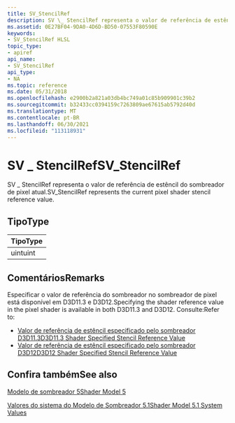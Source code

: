 ```yaml
---
title: SV_StencilRef
description: SV \_ StencilRef representa o valor de referência de estêncil do sombreador de pixel atual.
ms.assetid: 0E27BF04-9DA0-4D6D-BD50-07553F80590E
keywords:
- SV_StencilRef HLSL
topic_type:
- apiref
api_name:
- SV_StencilRef
api_type:
- NA
ms.topic: reference
ms.date: 05/31/2018
ms.openlocfilehash: e2900b2a821a03db4bc749a01c85b909901c39b2
ms.sourcegitcommit: b32433cc0394159c7263809ae67615ab5792d40d
ms.translationtype: MT
ms.contentlocale: pt-BR
ms.lasthandoff: 06/30/2021
ms.locfileid: "113118931"
---
```

# <a name="sv_stencilref"></a><span data-ttu-id="99dbd-104">SV \_ StencilRef</span><span class="sxs-lookup"><span data-stu-id="99dbd-104">SV\_StencilRef</span></span>

<span data-ttu-id="99dbd-105">SV \_ StencilRef representa o valor de referência de estêncil do sombreador de pixel atual.</span><span class="sxs-lookup"><span data-stu-id="99dbd-105">SV\_StencilRef represents the current pixel shader stencil reference value.</span></span>

## <a name="type"></a><span data-ttu-id="99dbd-106">Tipo</span><span class="sxs-lookup"><span data-stu-id="99dbd-106">Type</span></span>



| <span data-ttu-id="99dbd-107">Tipo</span><span class="sxs-lookup"><span data-stu-id="99dbd-107">Type</span></span>     |
|------|
| <span data-ttu-id="99dbd-108">uint</span><span class="sxs-lookup"><span data-stu-id="99dbd-108">uint</span></span> |



 

## <a name="remarks"></a><span data-ttu-id="99dbd-109">Comentários</span><span class="sxs-lookup"><span data-stu-id="99dbd-109">Remarks</span></span>

<span data-ttu-id="99dbd-110">Especificar o valor de referência do sombreador no sombreador de pixel está disponível em D3D11.3 e D3D12.</span><span class="sxs-lookup"><span data-stu-id="99dbd-110">Specifying the shader reference value in the pixel shader is available in both D3D11.3 and D3D12.</span></span> <span data-ttu-id="99dbd-111">Consulte:</span><span class="sxs-lookup"><span data-stu-id="99dbd-111">Refer to:</span></span>

-   [<span data-ttu-id="99dbd-112">Valor de referência de estêncil especificado pelo sombreador D3D11.3</span><span class="sxs-lookup"><span data-stu-id="99dbd-112">D3D11.3 Shader Specified Stencil Reference Value</span></span>](/windows/desktop/direct3d11/shader-specified-stencil-reference-value)
-   [<span data-ttu-id="99dbd-113">Valor de referência de estêncil especificado pelo sombreador D3D12</span><span class="sxs-lookup"><span data-stu-id="99dbd-113">D3D12 Shader Specified Stencil Reference Value</span></span>](/windows/desktop/direct3d12/shader-specified-stencil-reference-value)

## <a name="see-also"></a><span data-ttu-id="99dbd-114">Confira também</span><span class="sxs-lookup"><span data-stu-id="99dbd-114">See also</span></span>

<dl> <dt>

[<span data-ttu-id="99dbd-115">Modelo de sombreador 5</span><span class="sxs-lookup"><span data-stu-id="99dbd-115">Shader Model 5</span></span>](d3d11-graphics-reference-sm5.md)
</dt> <dt>

[<span data-ttu-id="99dbd-116">Valores do sistema do Modelo de Sombreador 5.1</span><span class="sxs-lookup"><span data-stu-id="99dbd-116">Shader Model 5.1 System Values</span></span>](shader-model-5-1-system-values.md)
</dt> </dl>

 

 
